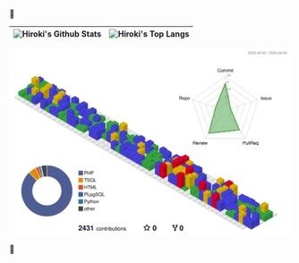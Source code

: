 👋

<table>
  <thead>
    <tr>
      <th align="center">
        <img alt="Hiroki's Github Stats" style="max-width: 100%;" src="https://github-readme-stats-pied-omega-60.vercel.app/api?username=Hiroki-Nakanishi&show_icons=true&include_all_commits=true&theme=buefy&hide_border=true&rank_icon=github" />
      </th>
      <th align="center">
        <img alt="Hiroki's Top Langs" style="max-width: 100%;" src="https://github-readme-stats-pied-omega-60.vercel.app/api/top-langs/?username=Hiroki-Nakanishi&layout=compact&show_icons=true&include_all_commits=true&theme=buefy&hide_border=true" />
      </th>
    </tr>
  </thead>
</table>
<img alt="Hiroki's Top Langs" style="max-width: 100%;" src="./profile-3d-contrib/profile-gitblock.svg" />


🍅

